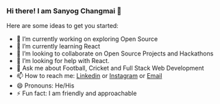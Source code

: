### Hi there! I am Sanyog Changmai 👋


Here are some ideas to get you started:

- 🔭 I’m currently working on exploring Open Source
- 🌱 I’m currently learning React
- 👯 I’m looking to collaborate on Open Source Projects and Hackathons
- 🤔 I’m looking for help with React.
- 💬 Ask me about Football, Cricket and Full Stack Web Development
- 📫 How to reach me: [Linkedin](https://www.linkedin.com/in/sanyogchangmai29/) or [Instagram](https://www.instagram.com/iam_changmai/) or [Email](mailto:sanyogchangmai29@gmail.com)
- 😄 Pronouns: He/His
- ⚡ Fun fact: I am friendly and approachable

